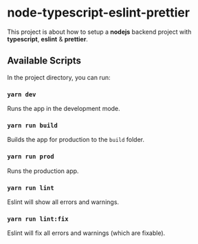 # node-typescript-eslint-prettier

This project is about how to setup a **nodejs** backend project with **typescript**, **eslint** & **prettier**.

## Available Scripts

In the project directory, you can run:

### `yarn dev`

Runs the app in the development mode.

### `yarn run build`

Builds the app for production to the `build` folder.

### `yarn run prod`

Runs the production app.

### `yarn run lint`

Eslint will show all errors and warnings.

### `yarn run lint:fix`

Eslint will fix all errors and warnings (which are fixable).
